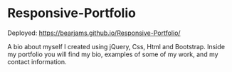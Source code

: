 # Responsive-Portfolio

Deployed: https://bearjams.github.io/Responsive-Portfolio/

A bio about myself I created using jQuery, Css, Html and Bootstrap. Inside my portfolio you will find my bio, examples of some of my work, and my contact information.
